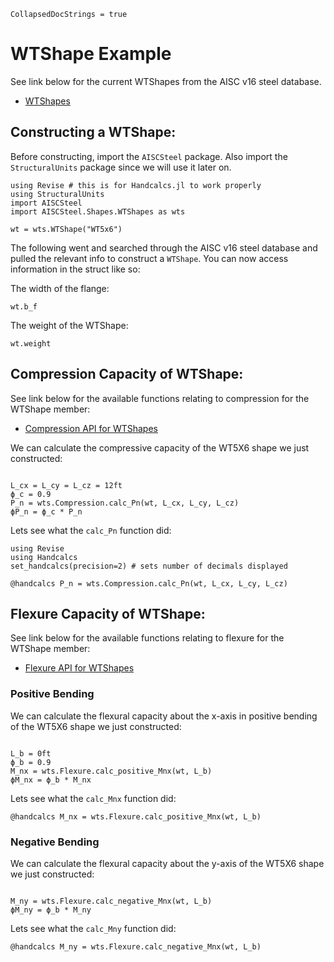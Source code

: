 ```@meta
CollapsedDocStrings = true
```

# WTShape Example

See link below for the current WTShapes from the AISC v16 steel database.

- [WTShapes](@ref)

## Constructing a WTShape:

Before constructing, import the `AISCSteel` package. Also import the `StructuralUnits` package since we will use it later on.

```@example wtshape
using Revise # this is for Handcalcs.jl to work properly
using StructuralUnits
import AISCSteel
import AISCSteel.Shapes.WTShapes as wts
```

``` @example wtshape
wt = wts.WTShape("WT5x6")
```

The following went and searched through the AISC v16 steel database and pulled the relevant info to construct a `WTShape`. You can now access information in the struct like so:

The width of the flange:

``` @example wtshape
wt.b_f
```

The weight of the WTShape:

``` @example wtshape
wt.weight
```

## Compression Capacity of WTShape:

See link below for the available functions relating to compression for the WTShape member:

- [Compression API for WTShapes](@ref)

We can calculate the compressive capacity of the WT5X6 shape we just constructed:

```@example wtshape

L_cx = L_cy = L_cz = 12ft
ϕ_c = 0.9
P_n = wts.Compression.calc_Pn(wt, L_cx, L_cy, L_cz)
ϕP_n = ϕ_c * P_n
```

Lets see what the `calc_Pn` function did:

```@example wtshape
using Revise
using Handcalcs
set_handcalcs(precision=2) # sets number of decimals displayed

@handcalcs P_n = wts.Compression.calc_Pn(wt, L_cx, L_cy, L_cz)
```

## Flexure Capacity of WTShape:

See link below for the available functions relating to flexure for the WTShape member:

- [Flexure API for WTShapes](@ref)

### Positive Bending

We can calculate the flexural capacity about the x-axis in positive bending of the WT5X6 shape we just constructed:

```@example wtshape

L_b = 0ft
ϕ_b = 0.9
M_nx = wts.Flexure.calc_positive_Mnx(wt, L_b)
ϕM_nx = ϕ_b * M_nx
```

Lets see what the `calc_Mnx` function did:

```@example wtshape
@handcalcs M_nx = wts.Flexure.calc_positive_Mnx(wt, L_b)
```

### Negative Bending

We can calculate the flexural capacity about the y-axis of the WT5X6 shape we just constructed:

```@example wtshape

M_ny = wts.Flexure.calc_negative_Mnx(wt, L_b)
ϕM_ny = ϕ_b * M_ny
```

Lets see what the `calc_Mny` function did:

```@example wtshape
@handcalcs M_ny = wts.Flexure.calc_negative_Mnx(wt, L_b)
```